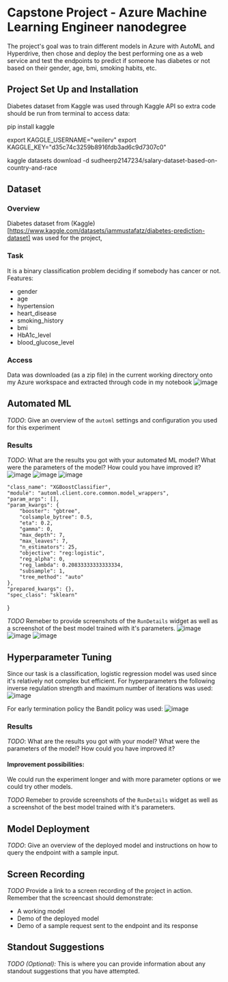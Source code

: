 # Capstone Project - Azure Machine Learning Engineer nanodegree

The project's goal was to train different models in Azure with AutoML and Hyperdrive, then chose and deploy the best performing one as a web service and test the endpoints to predict if someone has diabetes or not based on their gender, age, bmi, smoking habits, etc.


## Project Set Up and Installation
Diabetes dataset from Kaggle was used through Kaggle API so extra code should be run from terminal to access data:

pip install kaggle

export KAGGLE_USERNAME="weilerv"
export KAGGLE_KEY="d35c74c3259b8916fdb3ad6c9d7307c0"

kaggle datasets download -d sudheerp2147234/salary-dataset-based-on-country-and-race

## Dataset

### Overview
Diabetes dataset from (Kaggle)[https://www.kaggle.com/datasets/iammustafatz/diabetes-prediction-dataset] was used for the project, 

### Task
It is a binary classification problem deciding if somebody has cancer or not. 
Features:
* gender
* age
* hypertension
* heart_disease
* smoking_history
* bmi
* HbA1c_level
* blood_glucose_level


### Access
Data was downloaded (as a zip file) in the current working directory onto my Azure workspace and extracted through code in my notebook
![image](https://github.com/weilerv/Udacity_ML_azure_capstone/assets/37341293/58d4fa42-4c65-49d8-a754-981875f825f5)

## Automated ML
*TODO*: Give an overview of the `automl` settings and configuration you used for this experiment

### Results
*TODO*: What are the results you got with your automated ML model? What were the parameters of the model? How could you have improved it?
![image](https://github.com/weilerv/Udacity_ML_azure_capstone/assets/37341293/c5d05553-f6aa-4d32-adee-38bc444b87d1)
![image](https://github.com/weilerv/Udacity_ML_azure_capstone/assets/37341293/8b1c1eab-3404-442f-b4b8-94b3c460b3fa)
![image](https://github.com/weilerv/Udacity_ML_azure_capstone/assets/37341293/82193c77-7f1f-4997-86e1-7a9f865f4fea)


    "class_name": "XGBoostClassifier",
    "module": "automl.client.core.common.model_wrappers",
    "param_args": [],
    "param_kwargs": {
        "booster": "gbtree",
        "colsample_bytree": 0.5,
        "eta": 0.2,
        "gamma": 0,
        "max_depth": 7,
        "max_leaves": 7,
        "n_estimators": 25,
        "objective": "reg:logistic",
        "reg_alpha": 0,
        "reg_lambda": 0.20833333333333334,
        "subsample": 1,
        "tree_method": "auto"
    },
    "prepared_kwargs": {},
    "spec_class": "sklearn"
}

*TODO* Remeber to provide screenshots of the `RunDetails` widget as well as a screenshot of the best model trained with it's parameters.
![image](https://github.com/weilerv/Udacity_ML_azure_capstone/assets/37341293/5c476684-1642-45dd-9273-f160bf44f9dc)
![image](https://github.com/weilerv/Udacity_ML_azure_capstone/assets/37341293/07d24c81-5d10-4bf2-844f-b32bf482f765)
![image](https://github.com/weilerv/Udacity_ML_azure_capstone/assets/37341293/daf75847-ebae-4273-98c6-0ea270a667dc)




## Hyperparameter Tuning
Since our task is a classification, logistic regression model was used since it's relatively not complex but efficient. 
For hyperparameters the following inverse regulation strength and maximum number of iterations was used:
![image](https://github.com/weilerv/Udacity_ML_azure_capstone/assets/37341293/b8751370-98c3-4c1c-886f-8f751679fe8e)

For early termination policy the Bandit policy was used:
![image](https://github.com/weilerv/Udacity_ML_azure_capstone/assets/37341293/48797ea9-99eb-4fd0-a5d3-e48f4daf4fda)


### Results
*TODO*: What are the results you got with your model? What were the parameters of the model? How could you have improved it?

#### Improvement possibilities:
We could run the experiment longer and with more parameter options or we could try other models.

*TODO* Remeber to provide screenshots of the `RunDetails` widget as well as a screenshot of the best model trained with it's parameters.

## Model Deployment
*TODO*: Give an overview of the deployed model and instructions on how to query the endpoint with a sample input.

## Screen Recording
*TODO* Provide a link to a screen recording of the project in action. Remember that the screencast should demonstrate:
- A working model
- Demo of the deployed  model
- Demo of a sample request sent to the endpoint and its response

## Standout Suggestions
*TODO (Optional):* This is where you can provide information about any standout suggestions that you have attempted.
